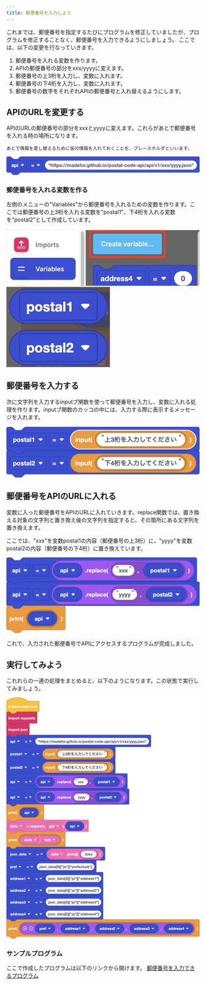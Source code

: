 ```yaml
---
title: 郵便番号を入力しよう
---
```

これまでは、郵便番号を指定するたびにプログラムを修正していましたが、プログラムを修正することなく、郵便番号を入力できるようにしましょう。
ここでは、以下の変更を行なっていきます。

1. 郵便番号を入れる変数を作ります。
1. APIの郵便番号の部分をxxx/yyyyに変えます。
1. 郵便番号の上3桁を入力し、変数に入れます。
1. 郵便番号の下4桁を入力し、変数に入れます。
1. 郵便番号の数字をそれぞれAPIの郵便番号と入れ替えるようにします。

## APIのURLを変更する
APIのURLの郵便番号の部分をxxxとyyyyに変えます。これらがあとで郵便番号を入れる時の場所になります。

```
あとで情報を差し替えるために仮の情報を入れておくことを、プレースホルダといいます。
```
![](/images/python/webapi/07-01.png)

### 郵便番号を入れる変数を作る
左側のメニューの"Variables"から郵便番号を入れるための変数を作ります。ここでは郵便番号の上3桁を入れる変数を"postal1"、下4桁を入れる変数を"postal2"として作成しています。

![](/images/python/webapi/07-02.png)
![](/images/python/webapi/07-03.png)

## 郵便番号を入力する
次に文字列を入力するinputブ関数を使って郵便番号を入力し、変数に入れる処理を作ります。inputブ関数のカッコの中には、入力する際に表示するメッセージを入れます。

![](/images/python/webapi/07-04.png)

## 郵便番号をAPIのURLに入れる
変数に入った郵便番号をAPIのURLに入れていきます。replace関数では、置き換える対象の文字列と置き換え後の文字列を指定すると、その箇所にある文字列を置き換えます。

ここでは、"xxx"を変数postal1の内容（郵便番号の上3桁）に、"yyyy"を変数postal2の内容（郵便番号の下4桁）に置き換えています。

![](/images/python/webapi/07-05.png)

これで、入力された郵便番号でAPIにアクセスするプログラムが完成しました。

## 実行してみよう
これれらの一連の処理をまとめると、以下のようになります。この状態で実行してみましょう。

![](/images/python/webapi/07-06.png)

### サンプルプログラム
ここで作成したプログラムは以下のリンクから開けます。
[郵便番号を入力できるプログラム](https://app.edublocks.org/project/C07T9nfaVWeZkZj3D6DF7vZPGlM2/MiteMLLjAa2fqPczeIi6)